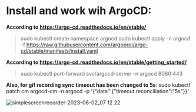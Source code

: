 # Install and work wih ArgoCD:
**According to https://argo-cd.readthedocs.io/en/stable/**
> sudo kubectl create namespace argocd
> sudo kubectl apply -n argocd -f https://raw.githubusercontent.com/argoproj/argo-cd/stable/manifests/install.yaml

**According to https://argo-cd.readthedocs.io/en/stable/getting_started/**
> sudo kubectl port-forward svc/argocd-server -n argocd 8080:443

**Also, for gif recording sync timeout has been changed to 5s**:
sudo kubectl patch cm argocd-cm -n argocd -p '{"data":{"timeout.reconciliation":"5s"}}'

![simplescreenrecorder-2023-06-02_07 12 22](https://github.com/ivanloktionov/AsciiArtify/assets/71848058/18b5c573-3280-407e-81c2-7cc5916960da)
